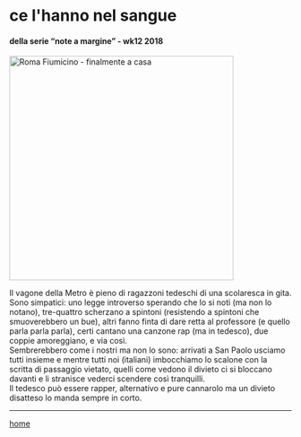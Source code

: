 # ce l'hanno nel sangue

#### della serie “note a margine” - wk12 2018  
<img src="https://drive.google.com/uc?id=1qmhyGzTejs83WMPiBJGq3B-9QSSbPgq_" alt="Roma Fiumicino - finalmente a casa" width="400">  
<!--- /interarete062.png  --->  

Il vagone della Metro è pieno di ragazzoni tedeschi di una scolaresca in gita. Sono simpatici: uno legge introverso sperando che lo si noti (ma non lo notano), tre-quattro scherzano a spintoni (resistendo a spintoni che smuoverebbero un bue), altri fanno finta di dare retta al professore (e quello parla parla parla), certi cantano una canzone rap (ma in tedesco), due coppie amoreggiano, e via così.  
Sembrerebbero come i nostri ma non lo sono: arrivati a San Paolo usciamo tutti insieme e mentre tutti noi (italiani) imbocchiamo lo scalone con la scritta di passaggio vietato, quelli come vedono il divieto ci si bloccano davanti e li stranisce vederci scendere così tranquilli.  
Il tedesco può essere rapper, alternativo e pure cannarolo ma un divieto disatteso lo manda sempre in corto.  

---  
[home](/interarete.md)  